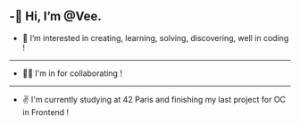 -🖖 Hi, I’m @Vee.
---
- 🤙 I’m interested in creating, learning, solving, discovering, well in coding !
---
- 🤜🤛 I'm in for collaborating !
---
- ✌️ I'm currently studying at 42 Paris and finishing my last project for OC in Frontend !

<!---
vveewwee/vveewwee is a ✨ special ✨ repository because its `README.md` (this file) appears on your GitHub profile.
You can click the Preview link to take a look at your changes.
--->
